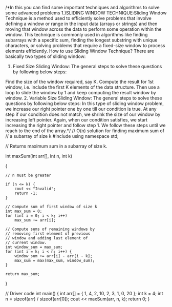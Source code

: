 /*In this you can find some important techniques and algorithms to solve some advanced problems
1.)SLIDING WINDOW TECHNIQUE:Sliding Window Technique is a method used to efficiently solve problems that involve defining a window or range in the input data (arrays or strings) and then moving that window across the data to perform some operation within the window. This technique is commonly used in algorithms like finding subarrays with a specific sum, finding the longest substring with unique characters, or solving problems that require a fixed-size window to process elements efficiently.
How to use Sliding Window Technique?
There are basically two types of sliding window:

1. Fixed Size Sliding Window:
The general steps to solve these questions by following below steps:

Find the size of the window required, say K.
Compute the result for 1st window, i.e. include the first K elements of the data structure.
Then use a loop to slide the window by 1 and keep computing the result window by window.
2. Variable Size Sliding Window:
The general steps to solve these questions by following below steps:
In this type of sliding window problem, we increase our right pointer one by one till our condition is true.
At any step if our condition does not match, we shrink the size of our window by increasing left pointer.
Again, when our condition satisfies, we start increasing the right pointer and follow step 1.
We follow these steps until we reach to the end of the array.*/
// O(n) solution for finding maximum sum of
// a subarray of size k
#include <iostream>
using namespace std;

// Returns maximum sum in a subarray of size k.

int maxSum(int arr[], int n, int k)
  
{
  
    // n must be greater
  
    if (n <= k) {
        cout << "Invalid";
        return -1;
    }

    // Compute sum of first window of size k
    int max_sum = 0;
    for (int i = 0; i < k; i++)
        max_sum += arr[i];

    // Compute sums of remaining windows by
    // removing first element of previous
    // window and adding last element of
    // current window.
    int window_sum = max_sum;
    for (int i = k; i < n; i++) {
        window_sum += arr[i] - arr[i - k];
        max_sum = max(max_sum, window_sum);
    }

    return max_sum;
}

// Driver code
int main()
{
    int arr[] = { 1, 4, 2, 10, 2, 3, 1, 0, 20 };
    int k = 4;
    int n = sizeof(arr) / sizeof(arr[0]);
    cout << maxSum(arr, n, k);
    return 0;
}
